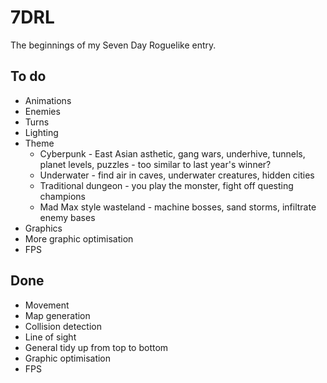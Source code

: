 # 7DRL

The beginnings of my Seven Day Roguelike entry.

## To do
* Animations
* Enemies
* Turns
* Lighting
* Theme
    * Cyberpunk - East Asian asthetic, gang wars, underhive, tunnels, planet levels, puzzles - too similar to last year's winner?
    * Underwater - find air in caves, underwater creatures, hidden cities
    * Traditional dungeon - you play the monster, fight off questing champions
    * Mad Max style wasteland - machine bosses, sand storms, infiltrate enemy bases
* Graphics
* More graphic optimisation
* FPS

## Done
* Movement
* Map generation
* Collision detection
* Line of sight
* General tidy up from top to bottom
* Graphic optimisation
* FPS
